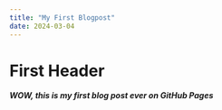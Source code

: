 ```yaml
---
title: "My First Blogpost"
date: 2024-03-04
---
```


# First Header
***WOW, this is my first blog post ever on GitHub Pages***
